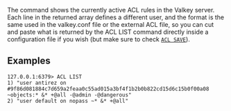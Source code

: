 The command shows the currently active ACL rules in the Valkey server. Each
line in the returned array defines a different user, and the format is the
same used in the valkey.conf file or the external ACL file, so you can
cut and paste what is returned by the ACL LIST command directly inside a
configuration file if you wish (but make sure to check [`ACL SAVE`](acl-save.md)).

## Examples

```
127.0.0.1:6379> ACL LIST
1) "user antirez on #9f86d081884c7d659a2feaa0c55ad015a3bf4f1b2b0b822cd15d6c15b0f00a08 ~objects:* &* +@all -@admin -@dangerous"
2) "user default on nopass ~* &* +@all"
```
